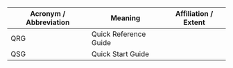| Acronym / Abbreviation | Meaning               | Affiliation / Extent |
| ---------------------- | --------------------- | -------------------- |
| QRG                    | Quick Reference Guide |                      |
| QSG                    | Quick Start Guide     |                      |
